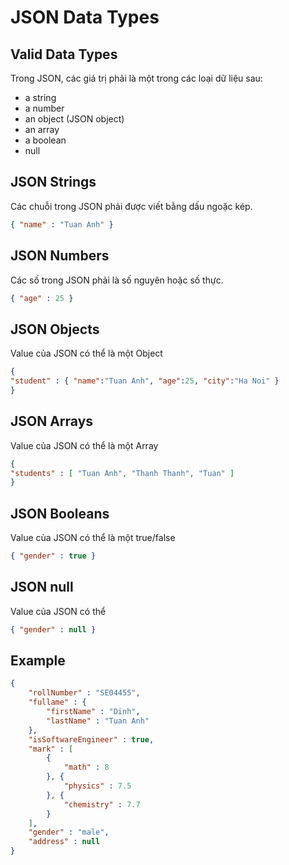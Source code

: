# JSON Data Types

## Valid Data Types
Trong JSON, các giá trị phải là một trong các loại dữ liệu sau:

- a string
- a number
- an object (JSON object)
- an array
- a boolean
- null

## JSON Strings
Các chuỗi trong JSON phải được viết bằng dấu ngoặc kép.
```json
{ "name" : "Tuan Anh" }
```

## JSON Numbers
Các số trong JSON phải là số nguyên hoặc số thực.
```json
{ "age" : 25 }
```

## JSON Objects
Value của JSON có thể là một Object
```json
{
"student" : { "name":"Tuan Anh", "age":25, "city":"Ha Noi" }
}
```

## JSON Arrays
Value của JSON có thể là một Array
```json
{
"students" : [ "Tuan Anh", "Thanh Thanh", "Tuan" ]
}
```

## JSON Booleans
Value của JSON có thể là một true/false
```json
{ "gender" : true }
```

## JSON null
Value của JSON có thể 
```json
{ "gender" : null }
```

## Example
```json
{ 
    "rollNumber" : "SE04455",
    "fullame" : {
        "firstName" : "Dinh",
        "lastName" : "Tuan Anh"
    },
    "isSoftwareEngineer" : true,
    "mark" : [
        {
            "math" : 8
        }, {
            "physics" : 7.5
        }, {
            "chemistry" : 7.7
        }
    ],
    "gender" : "male",
    "address" : null
}
```

